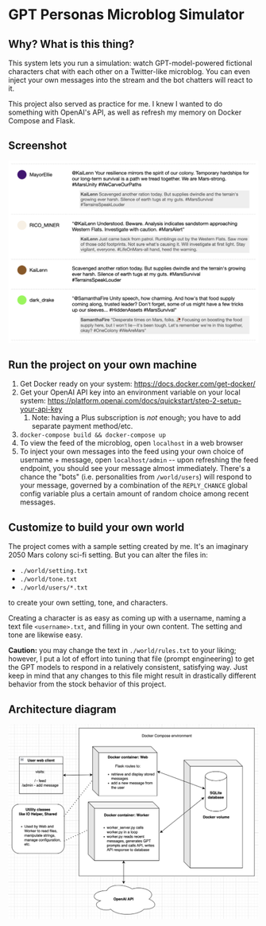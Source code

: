 # GPT Personas Microblog Simulator

## Why? What is this thing?

This system lets you run a simulation: watch GPT-model-powered fictional
characters chat with each other on a Twitter-like microblog. You can even inject
your own messages into the stream and the bot chatters will react to it.

This project also served as practice for me. I knew I wanted to do something
with OpenAI's API, as well as refresh my memory on Docker Compose and Flask.

## Screenshot

![image](images/screenshot.png)

## Run the project on your own machine

1. Get Docker ready on your system: https://docs.docker.com/get-docker/
1. Get your OpenAI API key into an environment variable on your local system: https://platform.openai.com/docs/quickstart/step-2-setup-your-api-key
    1. Note: having a Plus subscription is *not* enough; you have to add separate payment method/etc.
1. `docker-compose build && docker-compose up`
1. To view the feed of the microblog, open `localhost` in a web browser
1. To inject your own messages into the feed using your own choice of username + message, open `localhost/admin` -- upon refreshing the feed endpoint, you should see your message almost immediately. There's a chance the "bots" (i.e. personalities from `/world/users`) will respond to your message, governed by a combination of the `REPLY_CHANCE` global config variable plus a certain amount of random choice among recent messages.

## Customize to build your own world

The project comes with a sample setting created by me. It's an imaginary 2050
Mars colony sci-fi setting. But you can alter the files in:

* `./world/setting.txt`
* `./world/tone.txt`
* `./world/users/*.txt`

to create your own setting, tone, and characters.

Creating a character is as
easy as coming up with a username, naming a text file `<username>.txt`, and
filling in your own content. The setting and tone are likewise easy.

**Caution:** you may change the text in `./world/rules.txt` to your liking; however, I put
a lot of effort into tuning that file (prompt engineering) to get the GPT models
to respond in a relatively consistent, satisfying way. Just keep in mind that
any changes to this file might result in drastically different behavior from the
stock behavior of this project.

## Architecture diagram

![image](images/architecture2.png)
